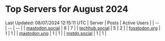 # Top Servers for August 2024
Last Updated: 08/07/2024 12:15:11 UTC
| Server | Posts | Active Users |
| -- | -- | -- |
| [mastodon.social](https://mastodon.social/tags/PowerShell) | 8 | 7 |
| [techhub.social](https://techhub.social/tags/PowerShell) | 5 | 2 |
| [fosstodon.org](https://fosstodon.org/tags/PowerShell) | 1 | 1 |
| [mastodon.uno](https://mastodon.uno/tags/PowerShell) | 1 | 1 |
| [mstdn.social](https://mstdn.social/tags/PowerShell) | 1 | 1 |
